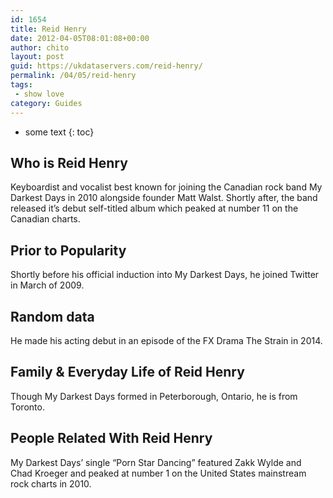 ```yaml
---
id: 1654
title: Reid Henry
date: 2012-04-05T08:01:08+00:00
author: chito
layout: post
guid: https://ukdataservers.com/reid-henry/
permalink: /04/05/reid-henry
tags:
 - show love
category: Guides
---
```


* some text
{: toc}
          
          
## Who is  Reid Henry
                  
                  
                  
Keyboardist and vocalist best known for joining the Canadian rock band My Darkest Days in 2010 alongside founder Matt Walst. Shortly after, the band released it&#8217;s debut self-titled album which peaked at number 11 on the Canadian charts.
                  
                
                
                
## Prior to Popularity 
                  
                  
                  
Shortly before his official induction into My Darkest Days, he joined Twitter in March of 2009.
                  
                
                
                
## Random data 
                  
                  
                  
He made his acting debut in an episode of the FX Drama The Strain in 2014.
                  
                
                
                
## Family & Everyday Life of Reid Henry
                  
                  
                  
Though My Darkest Days formed in Peterborough, Ontario, he is from Toronto.
                  
                
                
                
## People Related With  Reid Henry
                  
                  
                  
My Darkest Days&#8217; single &#8220;Porn Star Dancing&#8221; featured Zakk Wylde and Chad Kroeger and peaked at number 1 on the United States mainstream rock charts in 2010.
                  
                
              
            
          
          
          
    
    
  
